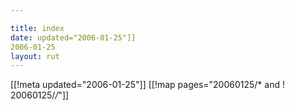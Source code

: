 ```yaml
---

title: index
date: updated="2006-01-25"]]
2006-01-25
layout: rut
---
```


[[!meta updated="2006-01-25"]]
[[!map pages="20060125/* and ! 20060125/*/*"]]
